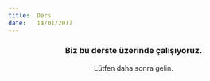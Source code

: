 ```yaml
---
title:  Ders
date:   14/01/2017
---
```


### <center>Biz bu derste üzerinde çalışıyoruz.</center>
<center>Lütfen daha sonra gelin.</center>